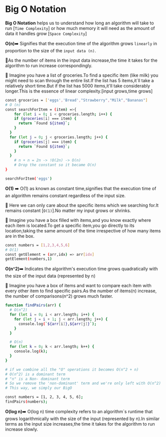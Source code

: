 # **Big O Notation**

**Big O Notation** helps us to understand how long an algorithm will take to run [`Time Complexity`] or how much memory it will need as the amount of data it handles grow [`Space Complexity`]

**O(n)**➡️
Signifies that the execution time of the algorithm grows `linearly` in proportion to the size of the `input data (n)`.

🤝As the number of items in the input data increase,the time it takes for the algorithm to run increase correspondingly.

🤔 Imagine you have a list of groceries.To find a specific item (like milk)
you might need to scan through the entire list.If the list has 5 items,it`ll take a relatively short time.But if the list has 5000 items,it'll take considerably longer.This is the essence of linear complexity.[input grows,time grows]

```bash
const groceries = ['eggs','Bread',"Strawberry","Milk","Bananas"]
# O (n)
const searchForItem = (item) =>{
    for (let i = 0; i < groceries.length; i++) {
    if (groceries[i] === item) {
      return `Found ${item}`;
    }
  }
  for (let j = 0; j < groceries.length; j++) {
    if (groceries[j] === item) {
      return `Found ${item}`;
    }
  }
    # n + n = 2n -> !O(2n) -> O(n)
    # Drop the constant so it became O(n)
}

searchForItem('eggs')
```

**O(1)** ➡️
O(1) as known as constant time,signifies that the execution time of an algorithm remains constant regardless of the input size.

🤝 Here we can only care about the specific items which we searching for.It remains constant [`O(1)`].No matter my input grows or shrinks.

🤔 Imagine you have a box filled with items,and you know exactly where each item is located.To get a specific item,you go directly to its location,taking the same amount of the time irrespective of how many items are in the box.

```bash
const numbers = [1,2,3,4,5,6]
# O(1)
const getElement = (arr,idx) => arr[idx]
getElement(numbers,1)
```

**O(n^2)**➡️
Indicates the algorithm's execution time grows quadratically with the size of the input data (represented by n)

🤔 Imagine you have a box of items and want to compare each item with every other item to find specific pairs.As the number of items(n) increase, the number of comparisons(n^2) grows much faster.

```bash
function findPairs(arr) {
  # O(n^2)
  for (let i = 0; i < arr.length; i++) {
    for (let j = i + 1; j < arr.length; j++) {
      console.log(`${arr[i]},${arr[j]}`);
    }
  }

  # O(n)
  for (let k = 0; k < arr.length; k++) {
    console.log(k);
  }
}

# if we combine all the "O" operations it becomes O(n^2 + n)
# O(n^2) is a dominant term
# "n" is a Non- dominant term
# So we remove the 'non-dominant' term and we're only left with O(n^2)
# This way, we simply our BigO

const numbers = [1, 2, 3, 4, 5, 6];
findPairs(numbers);
```

**O(log n)**➡️
O(log n) time complexity refers to an algorithm`s runtime that grows logarithmically with the size of the input (represented by n).In similar terms as the input size increases,the time it takes for the algorithm to run increase slowly.

